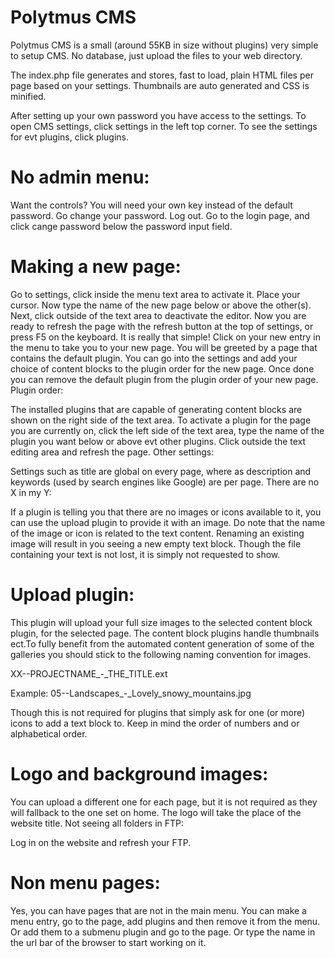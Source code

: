 Polytmus CMS
==========

Polytmus CMS is a small (around 55KB in size without plugins) very simple to setup CMS. 
No database, just upload the files to your web directory.

The index.php file generates and stores, fast to load, plain HTML files per page based on your settings.
Thumbnails are auto generated and CSS is minified.

After setting up your own password you have access to the settings.
To open CMS settings, click settings in the left top corner. To see the settings for evt plugins, click plugins.

No admin menu:
==========

Want the controls? You will need your own key instead of the default password. Go change your password. 
Log out. Go to the login page, and click cange password below the password input field.

Making a new page:
==========

Go to settings, click inside the menu text area to activate it. Place your cursor. Now type the name of the new page below or above the other(s). Next, click outside of the text area to deactivate the editor. Now you are ready to refresh the page with the refresh button at the top of settings, or press F5 on the keyboard. It is really that simple!
Click on your new entry in the menu to take you to your new page. You will be greeted by a page that contains the default plugin. You can go into the settings and add your choice of content blocks to the plugin order for the new page. Once done you can remove the default plugin from the plugin order of your new page.
Plugin order:

The installed plugins that are capable of generating content blocks are shown on the right side of the text area. To activate a plugin for the page you are currently on, click the left side of the text area, type the name of the plugin you want below or above evt other plugins. Click outside the text editing area and refresh the page.
Other settings:

Settings such as title are global on every page, where as description and keywords (used by search engines like Google) are per page.
There are no X in my Y:

If a plugin is telling you that there are no images or icons available to it, you can use the upload plugin to provide it with an image. Do note that the name of the image or icon is related to the text content. Renaming an existing image will result in you seeing a new empty text block. Though the file containing your text is not lost, it is simply not requested to show.

Upload plugin:
=====

This plugin will upload your full size images to the selected content block plugin, for the selected page. The content block plugins handle thumbnails ect.To fully benefit from the automated content generation of some of the galleries you should stick to the following naming convention for images.

XX--PROJECTNAME_-_THE_TITLE.ext

Example: 05--Landscapes_-_Lovely_snowy_mountains.jpg

Though this is not required for plugins that simply ask for one (or more) icons to add a text block to. Keep in mind the order of numbers and or alphabetical order.

Logo and background images:
==========

You can upload a different one for each page, but it is not required as they will fallback to the one set on home. The logo will take the place of the website title.
Not seeing all folders in FTP:

Log in on the website and refresh your FTP.

Non menu pages:
==========

Yes, you can have pages that are not in the main menu. You can make a menu entry, go to the page, add plugins and then remove it from the menu. Or add them to a submenu plugin and go to the page. Or type the name in the url bar of the browser to start working on it.
